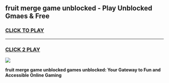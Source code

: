 
## fruit merge game unblocked - Play Unblocked Gmaes & Free
<h3>
<a href="https://news.freeplayer.one?title=fruit_merge_game_unblocked&ref=23F">CLICK TO PLAY</a></h3>
<hr>

<h3>
<a href="https://news.freeplayer.one?title=fruit_merge_game_unblocked&ref=23F">CLICK 2 PLAY</a>
  
</h3>

<a href="https://news.freeplayer.one?title=fruit_merge_game_unblocked&ref=23F/"><img src="https://clearcache.store/games.png"></a>


**fruit merge game unblocked games unblocked: Your Gateway to Fun and Accessible Online Gaming**
